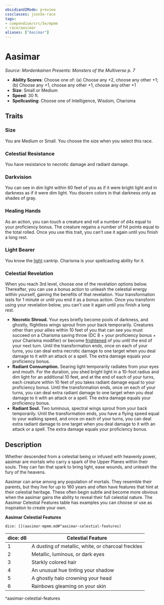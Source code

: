 ```yaml
---
obsidianUIMode: preview
cssclasses: json5e-race
tags:
- compendium/src/5e/mpmm
- race/aasimar
aliases: ["Aasimar"]
---
```

# Aasimar
*Source: Mordenkainen Presents: Monsters of the Multiverse p. 7*  

- **Ability Scores**: Choose one of: (a) Choose any +2, choose any other +1; (b) Choose any +1, choose any other +1, choose any other +1
- **Size**: Small or Medium
- **Speed**: 30 ft.
- **Spellcasting**: Choose one of Intelligence, Wisdom, Charisma

## Traits

### Size

You are Medium or Small. You choose the size when you select this race.

### Celestial Resistance

You have resistance to necrotic damage and radiant damage.

### Darkvision

You can see in dim light within 60 feet of you as if it were bright light and in darkness as if it were dim light. You discern colors in that darkness only as shades of gray.

### Healing Hands

As an action, you can touch a creature and roll a number of d4s equal to your proficiency bonus. The creature regains a number of hit points equal to the total rolled. Once you use this trait, you can't use it again until you finish a long rest.

### Light Bearer

You know the [light](/Systems/5e/spells/light.md) cantrip. Charisma is your spellcasting ability for it.

### Celestial Revelation

When you reach 3rd level, choose one of the revelation options below. Thereafter, you can use a bonus action to unleash the celestial energy within yourself, gaining the benefits of that revelation. Your transformation lasts for 1 minute or until you end it as a bonus action. Once you transform using your revelation below, you can't use it again until you finish a long rest.

- **Necrotic Shroud.** Your eyes briefly become pools of darkness, and ghostly, flightless wings sprout from your back temporarily. Creatures other than your allies within 10 feet of you that can see you must succeed on a Charisma saving throw (DC 8 + your proficiency bonus + your Charisma modifier) or become [frightened](/Systems/5e/rules/conditions.md#frightened) of you until the end of your next turn. Until the transformation ends, once on each of your turns, you can deal extra necrotic damage to one target when you deal damage to it with an attack or a spell. The extra damage equals your proficiency bonus.  
- **Radiant Consumption.** Searing light temporarily radiates from your eyes and mouth. For the duration, you shed bright light in a 10-foot radius and dim light for an additional 10 feet, and at the end of each of your turns, each creature within 10 feet of you takes radiant damage equal to your proficiency bonus. Until the transformation ends, once on each of your turns, you can deal extra radiant damage to one target when you deal damage to it with an attack or a spell. The extra damage equals your proficiency bonus.  
- **Radiant Soul.** Two luminous, spectral wings sprout from your back temporarily. Until the transformation ends, you have a flying speed equal to your walking speed, and once on each of your turns, you can deal extra radiant damage to one target when you deal damage to it with an attack or a spell. The extra damage equals your proficiency bonus.  

## Description

Whether descended from a celestial being or infused with heavenly power, aasimar are mortals who carry a spark of the Upper Planes within their souls. They can fan that spark to bring light, ease wounds, and unleash the fury of the heavens.

Aasimar can arise among any population of mortals. They resemble their parents, but they live for up to 160 years and often have features that hint at their celestial heritage. These often begin subtle and become more obvious when the aasimar gains the ability to reveal their full celestial nature. The Aasimar Celestial Features table has examples you can choose or use as inspiration to create your own.

**Aasimar Celestial Features**

`dice: [](aasimar-mpmm.md#^aasimar-celestial-features)`

| dice: d6 | Celestial Feature |
|----------|-------------------|
| 1 | A dusting of metallic, white, or charcoal freckles |
| 2 | Metallic, luminous, or dark eyes |
| 3 | Starkly colored hair |
| 4 | An unusual hue tinting your shadow |
| 5 | A ghostly halo crowning your head |
| 6 | Rainbows gleaming on your skin |
^aasimar-celestial-features